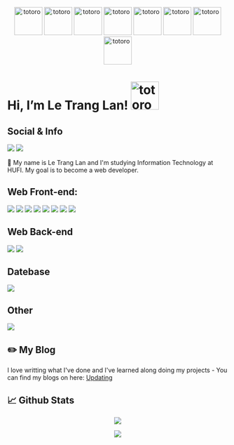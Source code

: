 <p align="center">
<img src="https://projectertest.000webhostapp.com/gif/html.gif" width="64px" height="64px" alt="totoro"> <img src="https://projectertest.000webhostapp.com/gif/css.gif" width="64px" height="64px" alt="totoro"> <img src="https://projectertest.000webhostapp.com/gif/js.gif" width="64px" height="64px" alt="totoro"> <img src="https://projectertest.000webhostapp.com/gif/boostrap.gif" width="64px" height="64px" alt="totoro"> <img src="https://projectertest.000webhostapp.com/gif/node.gif" width="64px" height="64px" alt="totoro"> <img src="https://projectertest.000webhostapp.com/gif/react.gif" width="64px" height="64px" alt="totoro"> <img src="https://projectertest.000webhostapp.com/gif/mongodb.gif" width="64px" height="64px" alt="totoro"> <img src="https://projectertest.000webhostapp.com/gif/vs.gif" width="64px" height="64px" alt="totoro"></p>


# Hi, I’m Le Trang Lan!  <img src="https://emoji.gg/assets/emoji/9085-totoro.png" width="64px" height="64px" alt="totoro">

## Social & Info
<a href=https://www.linkedin.com/in/ltlan/> <img src="https://img.shields.io/badge/linkedin-%230077B5.svg?style=for-the-badge&logo=linkedin&logoColor=white"></a>  <a href=https://www.facebook.com/ltlan/><img src="https://img.shields.io/badge/Facebook-%231877F2.svg?style=for-the-badge&logo=Facebook&logoColor=white"></a>

👨 My name is Le Trang Lan and I'm studying Information Technology at HUFI. My goal is to become a web developer.

## Web Front-end:
<img src="https://img.shields.io/badge/react-%2320232a.svg?style=for-the-badge&logo=react&logoColor=%2361DAFB"> <img src="https://img.shields.io/badge/javascript-%23323330.svg?style=for-the-badge&logo=javascript&logoColor=%23F7DF1E"> <img src="https://img.shields.io/badge/html5-%23E34F26.svg?style=for-the-badge&logo=html5&logoColor=white"> <img src="https://img.shields.io/badge/css3-%231572B6.svg?style=for-the-badge&logo=css3&logoColor=white"> <img src="https://img.shields.io/badge/redux-%23593d88.svg?style=for-the-badge&logo=redux&logoColor=white"> <img src="https://img.shields.io/badge/tailwindcss-%2338B2AC.svg?style=for-the-badge&logo=tailwind-css&logoColor=white"> <img src="https://img.shields.io/badge/bootstrap-%23563D7C.svg?style=for-the-badge&logo=bootstrap&logoColor=white"/> <img src="https://img.shields.io/badge/SASS-hotpink.svg?style=for-the-badge&logo=SASS&logoColor=white">

## Web Back-end
<img src="https://img.shields.io/badge/node.js-6DA55F?style=for-the-badge&logo=node.js&logoColor=white">  <img src="https://img.shields.io/badge/express.js-%23404d59.svg?style=for-the-badge&logo=express&logoColor=%2361DAFB">

## Datebase
<img src="https://img.shields.io/badge/MongoDB-%234ea94b.svg?style=for-the-badge&logo=mongodb&logoColor=white">

## Other
<img src="https://img.shields.io/badge/c++-%2300599C.svg?style=for-the-badge&logo=c%2B%2B&logoColor=white">

## ✏️ My Blog

I love writting what I've done and I've learned along doing my projects - You can find my blogs on here: <a href="#"> Updating </a>


## 📈 Github Stats
<p align="center">
    <img src="https://github-readme-stats.vercel.app/api?username=letranglan129&theme=tokyonight&show_icons=true&count_private=true">
</p>

<p align="center">
    <img src="https://github-readme-stats.vercel.app/api/top-langs/?username=letranglan129&theme=tokyonight&layout=compact&langs_count=6">
</p>


<!---
anhduy1202/anhduy1202 is a ✨ special ✨ repository because its `README.md` (this file) appears on your GitHub profile.
You can click the Preview link to take a look at your changes.
--->
